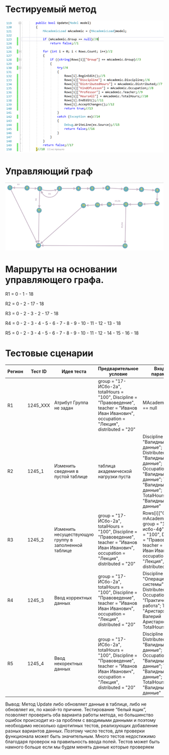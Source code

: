 # Тестируемый метод
![alt text](CODE.PNG "Тестируемый метод")
# Управляющий граф
![alt text](GRAPH.PNG "Тестируемый метод")
# Маршруты на основании управляющего графа.

R1 = 0 - 1 - 18

R2 = 0 - 2 - 17 - 18

R3 = 0 - 2 - 3 - 2 - 17 - 18

R4 = 0 - 2 - 3 - 4 - 5 - 6 - 7 - 8 - 9 - 10 - 11 - 12 - 13 - 18

R5 = 0 - 2 - 3 - 4 - 5 - 6 - 7 - 8 - 9 - 10 - 11 - 12 - 14 - 15 - 16 - 18


# Тестовые сценарии
|Регион|Тест ID|Идея теста|Предварительное условие|Входные параметры|Ожидаемый результат|
| --- | --- | --- | --- | --- | --- |
|R1|1245_XXX|Атрибут Группа не задан |group = "17-ИСбо-2а", totalHours =  "100", Discipline = "Правоведение", teacher =  "Иванов Иван Иванович", occupation =  "Лекция", distributed = "20"| MAcademic.Group == null |недостижим|
|R2|1245_1|Изменить сведения в пустой таблице| таблица академической нагрузки пуста | Discipline = "Валидные данные"; Distributed = "Валидные данные"; Occupation = "Валидные данные"; Teacher = "Валидные данные"; TotalHours = "Валидные данные"|false|
|R3|1245_2|Изменить несуществующую группу в заполненной таблице|group = "17-ИСбо-2а", totalHours =  "100", Discipline = "Правоведение", teacher =  "Иванов Иван Иванович", occupation =  "Лекция", distributed = "20"|Rows[i]["Group"] != mAcademic.Group  group = "17-исбо-4ф"totalHours =  "100", Discipline = "Правоведение", teacher =  "Иванов Иван Иванович", occupation =  "Лекция", distributed = "20"|true|
|R4|1245_3|Ввод корректных данных|group = "17-ИСбо-2а", totalHours =  "100", Discipline = "Правоведение", teacher =  "Иванов Иван Иванович", occupation =  "Лекция", distributed = "20"| Discipline = "Операционные системы"; Distributed = "30"; Occupation = "Практическая работа"; Teacher = "Аристархов Валерий Аристархович"; TotalHours = "120";|true|
|R5|1245_4|Ввод некоректных данных |group = "17-ИСбо-2а", totalHours =  "100", Discipline = "Правоведение", teacher =  "Иванов Иван Иванович", occupation =  "Лекция", distributed = "20"| Discipline  = "1" Distributed = "Валидные данные"; Occupation = "Валидные данные"; Teacher = "Валидные данные"; TotalHours = "Валидные данные"|true|

Вывод: Метод Update либо обновляет данные в таблице, либо не обновляет их, по какой-то причине. Тестирование “белый ящик”, позволяет проверить оба варианта работы метода, но большинство ошибок происходит из-за проблем с вводимыми данными и поэтому необходимо несколько однотипных тестов, реализующих добавление разных вариантов данных. Поэтому число тестов, для проверки функционала может быть значительным.
Много тестов недостижимо благодаря проверок на правильность ввода полей.
Тестов может быть намного больше если мы будем менять данные которые проверяем